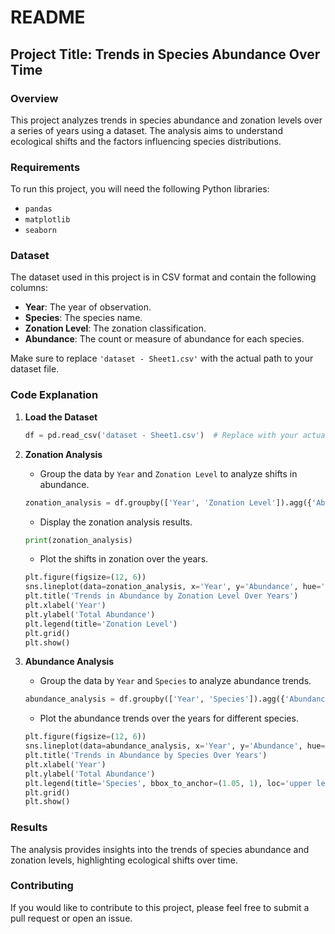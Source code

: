 
# **README**

## **Project Title: Trends in Species Abundance Over Time**

### **Overview**
This project analyzes trends in species abundance and zonation levels over a series of years using a dataset. The analysis aims to understand ecological shifts and the factors influencing species distributions.

### **Requirements**
To run this project, you will need the following Python libraries:
- `pandas`
- `matplotlib`
- `seaborn`


### **Dataset**
The dataset used in this project is in CSV format and contain the following columns:
- **Year**: The year of observation.
- **Species**: The species name.
- **Zonation Level**: The zonation classification.
- **Abundance**: The count or measure of abundance for each species.

Make sure to replace `'dataset - Sheet1.csv'` with the actual path to your dataset file.

### **Code Explanation**

1. **Load the Dataset**
   ```python
   df = pd.read_csv('dataset - Sheet1.csv')  # Replace with your actual file path
   ```

2. **Zonation Analysis**
   - Group the data by `Year` and `Zonation Level` to analyze shifts in abundance.
   ```python
   zonation_analysis = df.groupby(['Year', 'Zonation Level']).agg({'Abundance': 'sum'}).reset_index()
   ```

   - Display the zonation analysis results.
   ```python
   print(zonation_analysis)
   ```

   - Plot the shifts in zonation over the years.
   ```python
   plt.figure(figsize=(12, 6))
   sns.lineplot(data=zonation_analysis, x='Year', y='Abundance', hue='Zonation Level', marker='o')
   plt.title('Trends in Abundance by Zonation Level Over Years')
   plt.xlabel('Year')
   plt.ylabel('Total Abundance')
   plt.legend(title='Zonation Level')
   plt.grid()
   plt.show()
   ```

3. **Abundance Analysis**
   - Group the data by `Year` and `Species` to analyze abundance trends.
   ```python
   abundance_analysis = df.groupby(['Year', 'Species']).agg({'Abundance': 'sum'}).reset_index()
   ```

   - Plot the abundance trends over the years for different species.
   ```python
   plt.figure(figsize=(12, 6))
   sns.lineplot(data=abundance_analysis, x='Year', y='Abundance', hue='Species', marker='o')
   plt.title('Trends in Abundance by Species Over Years')
   plt.xlabel('Year')
   plt.ylabel('Total Abundance')
   plt.legend(title='Species', bbox_to_anchor=(1.05, 1), loc='upper left')
   plt.grid()
   plt.show()
   ```

### **Results**
The analysis provides insights into the trends of species abundance and zonation levels, highlighting ecological shifts over time.

### **Contributing**
If you would like to contribute to this project, please feel free to submit a pull request or open an issue.
